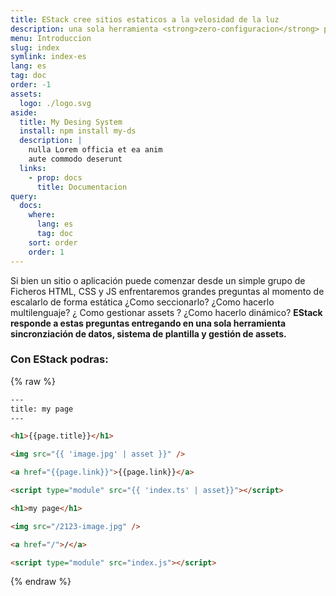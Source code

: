 ```yaml
---
title: EStack cree sitios estaticos a la velosidad de la luz
description: una sola herramienta <strong>zero-configuracion</strong> para sincronziación de datos, sistema de plantilla y gestión de assets de forma inteligente.
menu: Introduccion
slug: index
symlink: index-es
lang: es
tag: doc
order: -1
assets:
  logo: ./logo.svg
aside:
  title: My Desing System
  install: npm install my-ds
  description: |
    nulla Lorem officia et ea anim 
    aute commodo deserunt
  links:
    - prop: docs
      title: Documentacion
query:
  docs:
    where:
      lang: es
      tag: doc
    sort: order
    order: 1
---
```


Si bien un sitio o aplicación puede comenzar desde un simple grupo de Ficheros HTML, CSS y JS enfrentaremos grandes preguntas al momento de escalarlo de forma estática ¿Como seccionarlo? ¿Como hacerlo multilenguaje? ¿ Como gestionar assets ? ¿Como hacerlo dinámico? **EStack responde a estas preguntas entregando en una sola herramienta sincronziación de datos, sistema de plantilla y gestión de assets.**

### Con EStack podras:

{% raw %}

<easy-doc-rows columns="1fr 1fr">

```html
---
title: my page
---

<h1>{{page.title}}</h1>

<img src="{{ 'image.jpg' | asset }}" />

<a href="{{page.link}}">{{page.link}}</a>

<script type="module" src="{{ 'index.ts' | asset}}"></script>
```

```html
<h1>my page</h1>

<img src="/2123-image.jpg" />

<a href="/">/</a>

<script type="module" src="index.js"></script>
```

</easy-doc-rows>

{% endraw %}
